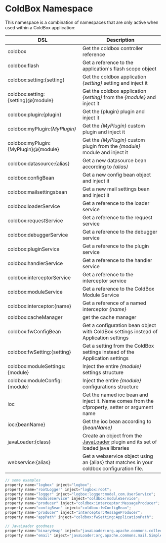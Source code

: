 # ColdBox Namespace

This namespace is a combination of namespaces that are only active when used within a ColdBox application:

| DSL | Description |
| --- | --- |
| coldbox | Get the coldbox controller reference |
| coldbox:flash | Get a reference to the application's flash scope object |
| coldbox:setting:{setting} | Get the coldbox application _{setting}_ setting and inject it |
| coldbox:setting:{setting}@{module} | Get the coldbox application _{setting}_ from the _{module}_ and inject it |
| coldbox:plugin:{plugin} | Get the {plugin} plugin and inject it |
| coldbox:myPlugin:_{MyPlugin}_ | Get the _{MyPlugin}_ custom plugin and inject it |
| coldbox:myPlugin:{MyPlugin}@{module} | Get the _{MyPlugin}_ custom plugin from the _{module}_ module and inject it |
| coldbox:datasource:{alias} | Get a new datasource bean according to _{alias}_ |
| coldbox:configBean | Get a new config bean object and inject it |
| coldbox:mailsettingsbean | Get a new mail settings bean and inject it |
| coldbox:loaderService | Get a reference to the loader service |
| coldbox:requestService | Get a reference to the request service |
| coldbox:debuggerService | Get a reference to the debugger service |
| coldbox:pluginService | Get a reference to the plugin service |
| coldbox:handlerService | Get a reference to the handler service |
| coldbox:interceptorService | Get a reference to the interceptor service |
| coldbox:moduleService | Get a reference to the ColdBox Module Service |
| coldbox:interceptor:{name} | Get a reference of a named interceptor _{name}_ |
| coldbox:cacheManager | get the cache manager |
| coldbox:fwConfigBean | Get a configuration bean object with ColdBox settings instead of Application settings |
| coldbox:fwSetting:{setting} | Get a setting from the ColdBox settings instead of the Application settings |
| coldbox:moduleSettings:{module} | Inject the entire _{module}_ settings structure |
| coldbox:moduleConfig:{module} | Inject the entire _{module}_ configurations structure |
| ioc | Get the named ioc bean and inject it. Name comes from the cfproperty, setter or argument name |
| ioc:{beanName} | Get the ioc bean according to _{beanName}_ |
| javaLoader:{class} | Create an object from the [JavaLoader](http://wiki.coldbox.org/wiki/Plugins:JavaLoader.cfm) plugin and its set of loaded java libraries |
| webservice:{alias} | Get a webservice object using an {alias} that matches in your coldbox configuration file. |

```javascript
// some examples
property name="logbox" inject="logbox";
property name="rootLogger" inject="logbox:root";
property name="logger" inject="logbox:logger:model.com.UserService";
property name="moduleService" inject="coldbox:moduleService";
property name="producer" inject="coldbox:interceptor:MessageProducer";
property name="configBean" inject="coldbox:fwConfigBean";
property name="producer" inject="interceptor:MessageProducer";
property name="appPath" inject="coldbox:fwSetting:ApplicationPath";

// JavaLoader goodness
property name="binaryHeap" inject="javaLoader:org.apache.commons.collections.BinaryHeap";
property name="email" inject="javaLoader:org.apache.commons.mail.SimpleEmail";
```

